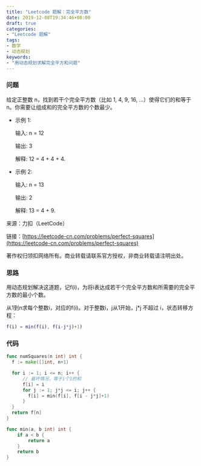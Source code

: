 ```yaml
---
title: "Leetcode 题解：完全平方数"
date: 2019-12-08T19:34:46+08:00
draft: true
categories:
- "Leetcode 题解"
tags:
- 数学
- 动态规划
keywords:
- "用动态规划求解完全平方和问题"
---
```


### 问题

给定正整数 n，找到若干个完全平方数（比如 1, 4, 9, 16, ...）使得它们的和等于 n。你需要让组成和的完全平方数的个数最少。

- 示例 1:
  
  输入: n = 12
  
  输出: 3
  
  解释: 12 = 4 + 4 + 4.

- 示例 2:
  
  输入: n = 13
  
  输出: 2
  
  解释: 13 = 4 + 9.
  
来源：力扣（LeetCode）

链接：[https://leetcode-cn.com/problems/perfect-squares](https://leetcode-cn.com/problems/perfect-squares)

著作权归领扣网络所有。商业转载请联系官方授权，非商业转载请注明出处。

### 思路

用动态规划解决这道题，记f(i)，为将i表达成若干个完全平方数和所需要的完全平方数的最小个数。

从1到n求每个整数i，对应的f(i)。对于整数i，j从1开始，j*j 不超过 i，状态转移方程：

```matlab
f(i) = min(f(i), f(i-j*j)+1)
```

### 代码

```go
func numSquares(n int) int {
  f := make([]int, n+1)

  for i := 1; i <= n; i++ {
      // 最坏情况，等于i个1的和
      f[i] = i
      for j := 1; j*j <= i; j++ {
        f[i] = min(f[i], f[i - j*j]+1)
      }
  }
  return f[n]
}

func min(a, b int) int {
    if a < b {
        return a
    }
    return b
}
```
